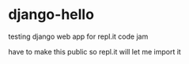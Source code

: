 # django-hello
testing django web app for repl.it code jam

have to make this public so repl.it will let me import it
